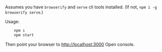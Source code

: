 Assumes you have `browserify` and `serve` cli tools installed.
(If not, `npm i -g browserify serve`.)

Usage:
```sh
    npm i
    npm start
```

Then point your browser to [http://localhost:3000](http://localhost:3000)
Open console.
